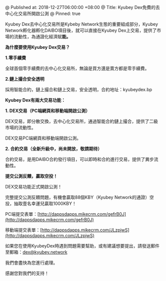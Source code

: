 @ Published at: 2018-12-27T06:00:00 +08:00
@ Title: Kyubey Dex免費的去中心化交易所開啟公測
@ Pinned: true


Kyubey Dex去中心化交易所是Kybeby Network生態的重要組成部分，Kyubey Network孵化器孵化DAIBO項目後，就可以直接在Kyubey Dex上交易，提供了市場的流動性，為通證化經濟賦**能。**

**為什麼要使用Kyubey Dex交易？**

**1.零手續費**

全球首個零手續費的去中心化交易所，無論是買方還是賣方都是零手續費。

**2.鏈上撮合安全透明**

採用智能合約，鏈上撮合和鏈上交易，安全透明，合約地址：kyubeydex.bp

**Kyubey Dex有兩大交易功能：**

**1. DEX交易（PC端網頁和移動端開啟公測）**

DEX交易，即分散交換，去中心化交易所，通過智能合約鏈上撮合，提供了二級市場的流動性。

DEX交易PC端網頁和移動端開啟公測。

**2. 合約交易（全新升級中，尚未開放，敬請期待）**

合約交易，是用DAIBO合約發行項目，可以即時和合約進行交易，提供了異步流動性。

**提交公測反饋，贏取空投！**

DEX交易功能正式開啟公測！

完整提交公測反饋問題，有機會贏取88個KBY（Kyubey Network的通證）空投，抽取壹名幸運兒贏取1000KBY！

PC端提交表單：[http://dappsdapps.mikecrm.com/gefrB0J](http://dappsdapps.mikecrm.com/gefrB0J)

移動端提交表單：[http://dappsdapps.mikecrm.com/JLzpjwS](http://dappsdapps.mikecrm.com/JLzpjwS)

如果您在使用KyubeyDex時遇到問題需要幫助，或有建議想要提出，請發送郵件至郵箱：dex@kyubey.network

我們會盡快為您進行處理。

感謝您對我們的支持！